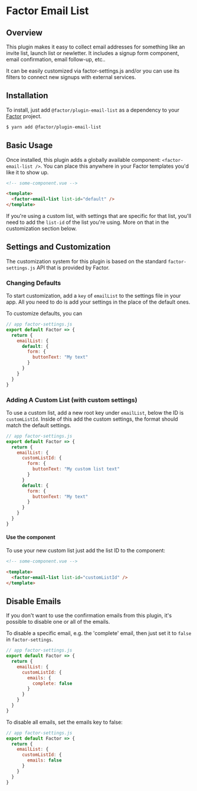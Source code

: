 # Factor Email List

## Overview

This plugin makes it easy to collect email addresses for something like an invite list, launch list or newletter.
It includes a signup form component, email confirmation, email follow-up, etc..

It can be easily customized via factor-settings.js and/or you can use its filters to connect new signups with external services.

## Installation

To install, just add `@factor/plugin-email-list` as a dependency to your [Factor](https://factor.dev) project.

```bash
$ yarn add @factor/plugin-email-list
```

## Basic Usage

Once installed, this plugin adds a globally available component: `<factor-email-list />`. You can place this anywhere in your Factor templates you'd like it to show up.

```html
<!-- some-component.vue -->

<template>
  <factor-email-list list-id="default" />
</template>
```

If you're using a custom list, with settings that are specific for that list, you'll need to add the `list-id` of the list you're using. More on that in the customization section below.

## Settings and Customization

The customization system for this plugin is based on the standard `factor-settings.js` API that is provided by Factor.

### Changing Defaults

To start customization, add a `key` of `emailList` to the settings file in your app. All you need to do is add your settings in the place of the default ones.

To customize defaults, you can

```js
// app factor-settings.js
export default Factor => {
  return {
    emailList: {
      default: {
        form: {
          buttonText: "My text"
        }
      }
    }
  }
}
```

### Adding A Custom List (with custom settings)

To use a custom list, add a new root key under `emailList`, below the ID is `customListId`. Inside of this add the custom settings, the format should match the default settings.

```js
// app factor-settings.js
export default Factor => {
  return {
    emailList: {
      customListId: {
        form: {
          buttonText: "My custom list text"
        }
      }
      default: {
        form: {
          buttonText: "My text"
        }
      }
    }
  }
}
```

#### Use the component

To use your new custom list just add the list ID to the component:

```html
<!-- some-component.vue -->

<template>
  <factor-email-list list-id="customListId" />
</template>
```

## Disable Emails

If you don't want to use the confirmation emails from this plugin, it's possible to disable one or all of the emails.

To disable a specific email, e.g. the 'complete' email, then just set it to `false` in `factor-settings`.

```js
// app factor-settings.js
export default Factor => {
  return {
    emailList: {
      customListId: {
        emails: {
          complete: false
        }
      }
    }
  }
}
```

To disable all emails, set the emails key to false:

```js
// app factor-settings.js
export default Factor => {
  return {
    emailList: {
      customListId: {
        emails: false
      }
    }
  }
}
```
